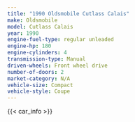```yaml
---
title: "1990 Oldsmobile Cutlass Calais"
make: Oldsmobile
model: Cutlass Calais
year: 1990
engine-fuel-type: regular unleaded
engine-hp: 180
engine-cylinders: 4
transmission-type: Manual
driven-wheels: Front wheel drive
number-of-doors: 2
market-category: N/A
vehicle-size: Compact
vehicle-style: Coupe
---
```


{{< car_info >}}
